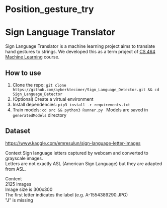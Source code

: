 # Position_gesture_try

# Sign Language Translator
Sign Language Translator is a machine learning project aims to translate hand gestures to strings. We developed this as a term project of [CS 464 Machine Learning](http://ciceklab.cs.bilkent.edu.tr/ercumentcicek/cs-464-introduction-to-machine-learning-spring-2019/) course.
## How to use
1) Clone the repo: `git clone https://github.com/ayberktecimer/Sign_Language_Detector.git && cd Sign_Language_Detector `
2) (Optional) Create a virtual environment
3) Install dependencies: `pip3 install -r requirements.txt `
4) Train models: `cd src && python3 Runner.py ` Models are saved in `generatedModels` directory

## Dataset
https://www.kaggle.com/emresulun/sign-language-letter-images

Context Sign language letters captured by webcam and converted to grayscale images.<br />
Letters are not exactly ASL (American Sign Language) but they are adapted from ASL.

Content <br />
2125 images <br />
Image size is 300x300 <br />
The first letter indicates the label (e.g. A-1554389290.JPG) <br />
"J" is missing

